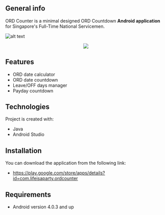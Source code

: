 ## General info
ORD Counter is a minimal designed ORD Countdown **Android application** for Singapore's Full-Time National Servicemen.

![alt text](https://play-lh.googleusercontent.com/KrWtlVObe0-P3ginQMGvoqrwKEvbrwyCZpnCWqgZ2vcR0cdqV-N5CO9L8bfq4D-U2M0=w240-h480-rw)

<p align="center">
  <img src="https://play-lh.googleusercontent.com/KrWtlVObe0-P3ginQMGvoqrwKEvbrwyCZpnCWqgZ2vcR0cdqV-N5CO9L8bfq4D-U2M0=w240-h480-rw">
</p>

## Features
* ORD date calculator
* ORD date countdown
* Leave/OFF days manager
* Payday countdown
	
## Technologies
Project is created with:
* Java
* Android Studio

## Installation
You can download the application from the following link:
* https://play.google.com/store/apps/details?id=com.lifeisaparty.ordcounter

## Requirements
* Android version 4.0.3 and up
